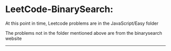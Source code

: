 # LeetCode-BinarySearch:

At this point in time, Leetcode problems are in the JavaScript/Easy folder

The problems not in the folder mentioned above are from the binarysearch website

-------------------------------------------------

